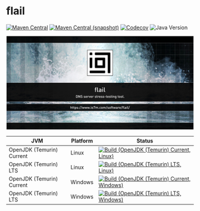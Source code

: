 flail
===

[![Maven Central](https://img.shields.io/maven-central/v/com.io7m.flail/com.io7m.flail.svg?style=flat-square)](http://search.maven.org/#search%7Cga%7C1%7Cg%3A%22com.io7m.flail%22)
[![Maven Central (snapshot)](https://img.shields.io/nexus/s/com.io7m.flail/com.io7m.flail?server=https%3A%2F%2Fs01.oss.sonatype.org&style=flat-square)](https://s01.oss.sonatype.org/content/repositories/snapshots/com/io7m/flail/)
[![Codecov](https://img.shields.io/codecov/c/github/io7m-com/flail.svg?style=flat-square)](https://codecov.io/gh/io7m-com/flail)
![Java Version](https://img.shields.io/badge/21-java?label=java&color=e6c35c)

![com.io7m.flail](./src/site/resources/flail.jpg?raw=true)

| JVM | Platform | Status |
|-----|----------|--------|
| OpenJDK (Temurin) Current | Linux | [![Build (OpenJDK (Temurin) Current, Linux)](https://img.shields.io/github/actions/workflow/status/io7m-com/flail/main.linux.temurin.current.yml)](https://www.github.com/io7m-com/flail/actions?query=workflow%3Amain.linux.temurin.current)|
| OpenJDK (Temurin) LTS | Linux | [![Build (OpenJDK (Temurin) LTS, Linux)](https://img.shields.io/github/actions/workflow/status/io7m-com/flail/main.linux.temurin.lts.yml)](https://www.github.com/io7m-com/flail/actions?query=workflow%3Amain.linux.temurin.lts)|
| OpenJDK (Temurin) Current | Windows | [![Build (OpenJDK (Temurin) Current, Windows)](https://img.shields.io/github/actions/workflow/status/io7m-com/flail/main.windows.temurin.current.yml)](https://www.github.com/io7m-com/flail/actions?query=workflow%3Amain.windows.temurin.current)|
| OpenJDK (Temurin) LTS | Windows | [![Build (OpenJDK (Temurin) LTS, Windows)](https://img.shields.io/github/actions/workflow/status/io7m-com/flail/main.windows.temurin.lts.yml)](https://www.github.com/io7m-com/flail/actions?query=workflow%3Amain.windows.temurin.lts)|
